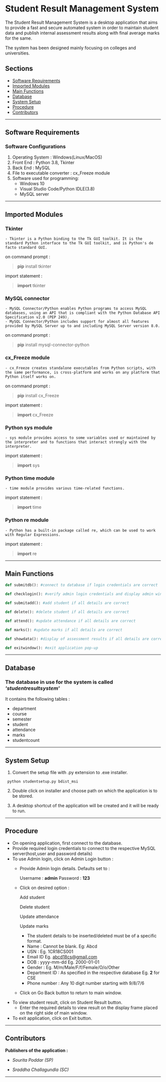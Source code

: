 # Student Result Management System
The Student Result Management System is a desktop application that aims to provide a fast and secure automated system in order to maintain student data and publish internal assessment results along with final average marks for the same.

The system has been designed mainly focusing on colleges and universities.

## Sections
- [Software Requirements](#software-requirements)
- [Imported Modules](#imported-modules)
- [Main Functions](#main-functions)
- [Database](#database)
- [System Setup](#system-setup)
- [Procedure](#procedure)
- [Contributors](#contributors)

---
## Software Requirements

### Software Configurations
1. Operating System : Windows(Linux/MacOS)
2. Front End : Python 3.8, Tkinter
3. Back End : MySQL
4. File to executable converter : cx_Freeze module
5. Software used for programming:
    - Windows 10
    - Visual Studio Code/Python IDLE(3.8)
    - MySQL server
---
## Imported Modules

### Tkinter 
    - Tkinter is a Python binding to the Tk GUI toolkit. It is the standard Python interface to the Tk GUI toolkit, and is Python's de facto standard GUI.
on command prompt :
> **pip** install tkinter  

import statement :
> **import** tkinter



### MySQL connector
    - MySQL Connector/Python enables Python programs to access MySQL databases, using an API that is compliant with the Python Database API Specification v2.0 (PEP 249).
    - MySQL Connector/Python includes support for almost all features provided by MySQL Server up to and including MySQL Server version 8.0.

on command prompt :
> **pip** install mysql-connector-python

### cx_Freeze module
    - cx_Freeze creates standalone executables from Python scripts, with the same performance, is cross-platform and works on any platform that Python itself works on.

on command prompt :
> **pip** install cx_Freeze  

import statement :
> **import** cx_Freeze


### Python sys module
    - sys module provides access to some variables used or maintained by the interpreter and to functions that interact strongly with the interpreter.
import statement :
> **import** sys

### Python time module
    - time module provides various time-related functions.
import statement :
> **import** time

### Python re module
    - Python has a built-in package called re, which can be used to work with Regular Expressions.

import statement :
> **import** re
---
## Main Functions
```python
def submitdb(): #connect to database if login credentials are correct

def checklogin(): #verify admin login credentials and display admin window

def submitadd(): #add student if all details are correct

def delete(): #delete student if all details are correct

def attend(): #update attendance if all details are correct

def marks(): #update marks if all details are correct

def showdata(): #display of assessment results if all details are correct

def exitwindow(): #exit application pop-up
```

---
## Database

### The database in use for the system is called _'studentresultsystem'_
It contains the following tables :
- department 
- course
- semester
- student
- attendance
- marks
- studentcount
---
## System Setup
1. Convert the setup file with .py extension to .exe installer.
```
 python studentsetup.py bdist_msi
 ```
 2. Double click on installer and choose path on which the application is to be stored.
 
 3. A desktop shortcut of the application will be created and it will be ready to run.
 
---
## Procedure
- On opening application, first connect to the database.
- Provide required login credentials to connect to the respective MySQL server(host,user and password details)
- To use Admin login, click on Admin Login button :
    - Provide Admin login details.
    Defaults set to :

        Username : **admin** 
        Password : **123**
    - Click on desired option :

        Add student

        Delete student

        Update attendance

        Update marks
        - The student details to be inserted/deleted must be of a specific format.
        - Name : Cannot be blank. Eg: Abcd
        - USN : Eg. 1CR18CS001
        - Email ID  Eg. abcd18cs@gmail.com
        - DOB : yyyy-mm-dd Eg. 2000-01-01
        - Gender : Eg. M/m/Male/F/f/Female/O/o/Other
        - Department ID : As specified in the respective database Eg. **2** for CSE
        - Phone number : Any 10 digit number starting with 9/8/7/6

    - Click on Go Back button to return to main window.
- To view student result, click on Student Result button.
    - Enter the required details to view result on the display frame placed on the right side of main window.
- To exit application, click on Exit button.
---
## Contributors

__Publishers of the application :__

- _Sourita Poddar (SP)_

- _Sraddha Challagundla (SC)_


---